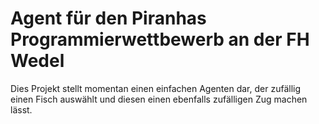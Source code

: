 # Agent für den Piranhas Programmierwettbewerb an der FH Wedel

Dies Projekt stellt momentan einen einfachen Agenten dar, der zufällig einen Fisch auswählt und diesen einen ebenfalls zufälligen Zug machen lässt.
